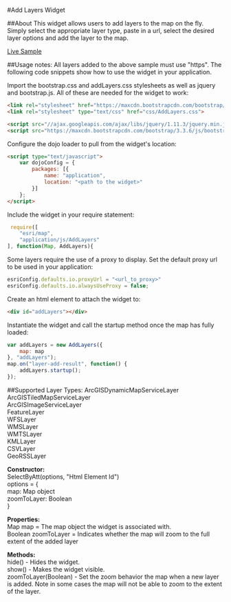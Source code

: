 #Add Layers Widget

##About
This widget allows users to add layers to the map on the fly. Simply select the appropriate layer type, paste in a url, select the desired layer options and add the layer to the map.

[Live Sample](https://nhaney90.github.io/add-layers-widget/index.html)

##Usage notes:
All layers added to the above sample must use "https". The following code snippets show how to use the widget in your application.

Import the bootstrap.css and addLayers.css stylesheets as well as jquery and bootstrap.js. All of these are needed for the widget to work:
```html
<link rel="stylesheet" href="https://maxcdn.bootstrapcdn.com/bootstrap/3.3.6/css/bootstrap.min.css" >
<link rel="stylesheet" type="text/css" href="css/AddLayers.css">

<script src="//ajax.googleapis.com/ajax/libs/jquery/1.11.3/jquery.min.js"></script>
<script src="https://maxcdn.bootstrapcdn.com/bootstrap/3.3.6/js/bootstrap.min.js"></script>
```

Configure the dojo loader to pull from the widget's location:
```html
<script type="text/javascript">
    var dojoConfig = {
        packages: [{
            name: "application",
            location: "<path to the widget>"
        }]
    };
</script>

```
Include the widget in your require statement:
```javascript
 require([
	"esri/map",
	"application/js/AddLayers"
], function(Map, AddLayers){

```
Some layers require the use of a proxy to display. Set the default proxy url to be used in your application:
```javascript
esriConfig.defaults.io.proxyUrl = "<url_to_proxy>"
esriConfig.defaults.io.alwaysUseProxy = false;
```

Create an html element to attach the widget to:
```html
<div id="addLayers"></div>
```

Instantiate the widget and call the startup method once the map has fully loaded:
```javascript
var addLayers = new AddLayers({
	map: map
}, "addLayers");
map.on("layer-add-result", function() {
	addLayers.startup();
});
```

##Supported Layer Types:
ArcGISDynamicMapServiceLayer<br/>
ArcGISTiledMapServiceLayer<br/>
ArcGISImageServiceLayer<br/>
FeatureLayer<br/>
WFSLayer<br/>
WMSLayer<br/>
WMTSLayer<br/>
KMLLayer<br/>
CSVLayer<br/>
GeoRSSLayer

<b>Constructor:</b><br/>
SelectByAtt(options, "Html Element Id")<br/>
options = {<br/>
	map: Map object<br/>
	zoomToLayer: Boolean</br>
}<br/>

<b>Properties:</b><br/>
Map map = The map object the widget is associated with.<br/>
Boolean zoomToLayer = Indicates whether the map will zoom to the full extent of the added layer

<b>Methods:</b><br/>
hide() - Hides the widget.<br/>
show() - Makes the widget visible.<br/>
zoomToLayer(Boolean) - Set the zoom behavior the map when a new layer is added. Note in some cases the map will not be able to zoom to the extent of the layer.
